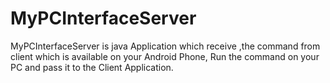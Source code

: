 # MyPCInterfaceServer
MyPCInterfaceServer is java Application which receive ,the command from client which is available on your Android Phone, Run the command on your PC and pass it to the Client Application.
